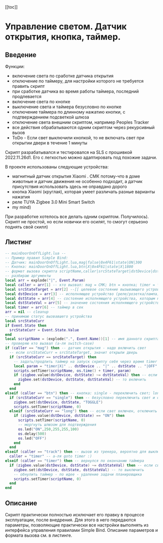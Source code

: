 [[toc]]
# Управление светом. Датчик открытия, кнопка, таймер.
## Введение
Функции:
- включение света по сработке датчика открытия
- отключение по таймеру, для настройки которого не требуется править скрипт
- при сработке датчика во время работы таймера, последний продлевается
- включение света по кнопке
- выключение света и таймера безусловно по кнопке
- отключение таймера по длинному нажатию кнопки, с подтверждением подсветкой шлюза
- отключение света внешним скриптом, например Peoples Tracker
- все действия обрабатываются одним скриптом через рекурсивный вызов
- ToDo - Если свет выключили кнопкой, то не включать свет при открытии двери в течение 1 минуты

Скрипт разрабатывался и тестировался на SLS с прошивкой 2022.11.26d1. Его с легкостью можно адаптировать под похожие задачи.

В проекте использованы следующие устройства:
- магнитный датчик открытия Xiaomi . СМК потому-что в доме животные и датчик движения не особенно подходит, а датчик присутствия использовать здесь не оправдано дорого
- кнопка Xiaomi (круглая), которая умеет различать разные варианты нажатия
- реле TUYA Zigbee 3.0 Mini Smart Switch
- my mind)

При разработке хотелось все делать одним скриптом. Получилось). Скрипт не простой, но если новички его осилят, то смогут серьезно поднять свой скилл)

## Листинг
```lua
-- mainDoorOnOffLight.lua --
-- Пример правил Simple Bind:
-- Датчик: mainDoorOnOffLight.lua,mag|false|0x4F61|state|ON|300
-- Кнопка: mainDoorOnOffLight.lua,btn|X|0x4F61|state|X|1800
-- формат вызова скрипта scriptName,caller|srcStateTarget|dstDevice|dstState|dstStateVal|timer
-- разбираю аргументы 
local arr = explode("|", Event.Param)
local caller = arr[1] -- кто вызвал: mag = СМК; btn = кнопка; timer = таймер; track = Трекер
local srcStateTarget = arr[2] --[[ целевое состояние вызывающего устройства, которое необходимо контролировать. Например, для СМК скрипт вызывается по изменению состояния сенсора contact. Если нужно, чтобы скрипт сработал при размыкании СМК (открытие двери/окна), то прописать false]]
local dstDevice = arr[3] -- исполняющее устройство (реле/розетка/лампа), прописать ieeeAddr или nwkAddr или Friendly name
local dstState = arr[4] -- состояние исполняющего устройства, которым необходимо управлять. Как правило - state
local dstStateVal = arr[5] -- значение состояния исполняющего устройства, которое необходимо передать для получения результата. Как правило ON или OFF - вкл/выкл или TOGGLE - переключить
local timer = arr[6] -- таймер в сек
arr = nil -- cleanup
-- принимаю статус вызвавшего устройства
local srcStateCurr
if Event.State then
  srcStateCurr = Event.State.Value 
end
local scriptName = (explode(".", Event.Name))[1] -- имя данного скрипта
-- проверяю кто вызвал (а-ля switch-case)
if (caller == "mag") then -- датчик открытия - надо включить свет
  -- если srcStateCurr = srcStateTarget, значит открыли дверь
  if (srcStateCurr == srcStateTarget) then
    -- задать/продлить таймер на запуск скрипту себя через время timer
    local param = "timer|X|" .. dstDevice .. "|" .. dstState .. "|OFF" -- меняю целевое воздействие на OFF
    scripts.setTimer(scriptName, os.time() + timer, param)
    if (zigbee.value(dstDevice, dstState) ~= dstStateVal) then -- если свет (реле) выключен
      zigbee.set(dstDevice, dstState, dstStateVal) -- то включить
	end  
  end
elseif (caller == "btn") then -- кнопка: single - переключить свет; long - отключить таймер и TODO неплохо бы моргнуть шлюзом для подтверждения
  if (srcStateCurr == "single") then -- безусловно переключить свет и отключить таймер
	zigbee.set(dstDevice, dstState, "TOGGLE")
	scripts.setTimer(scriptName, 0)
  elseif (srcStateCurr == "long") then -- если свет включен, отключить таймер и моргнуть шлюзом
    if (zigbee.value(dstDevice, dstState) == "ON") then 
      scripts.setTimer(scriptName, 0)
	  -- моргнуть шлюзом для подтверждения
      os.led("ON",250,255,255,100)
	  os.delay(500)
	  os.led("OFF")
    end
  end
elseif (caller == "track") then -- вызов из трекера, вероятно для выключения. по таймеру тоже действие
  caller = "timer" -- а-ля goto timer :)
elseif (caller == "timer") then -- вернулся по окончанию таймера
  if (zigbee.value(dstDevice, dstState) ~= dstStateVal) then -- если свет (реле) включен
    zigbee.set(dstDevice, dstState, dstStateVal) -- то выключить
    -- обнулить таймер - по идее - удаление задачи планировщика
    scripts.setTimer(scriptName, 0)
  end
end 

```
## Описание
Скрипт практически полностью исключает его правку в процессе эксплуатации, после внедрения. Для этого в него передаются параметры, позволяющие практически все настройки выполнять из интерфейса управления правилами Simple Bind. Описание параметров и формата вызова см. в листинге.